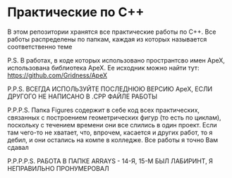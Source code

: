 # Практические по C++
В этом репозитории хранятся все практические работы по C++. Все работы распределены по папкам, каждая из которых называется соответственно теме

P.S. В работах, в коде которых использовано пространтсво имен ApeX, использована библиотека ApeX. Ее исходник можно найти тут: https://github.com/Gridness/ApeX

P.P.S. ВСЕГДА ИСПОЛЬЗУЙТЕ ПОСЛЕДНЮЮ ВЕРСИЮ ApeX, ЕСЛИ ДРУГОГО НЕ НАПИСАНО В .CPP ФАЙЛЕ РАБОТЫ

P.P.P.S. Папка Figures содержит в себе код всех практических, связанных с построением геометрических фигур (то есть по циклам), поскольку с течением времени они все слились в один проект. Если там чего-то не хватает, что, впрочем, касается и других работ, то я дебил, и они остались на компе в колледже. Все работы я точно Вам сдавал

P.P.P.P.S. РАБОТА В ПАПКЕ ARRAYS - 14-Я, 15-М БЫЛ ЛАБИРИНТ, Я НЕПРАВИЛЬНО ПРОНУМЕРОВАЛ
